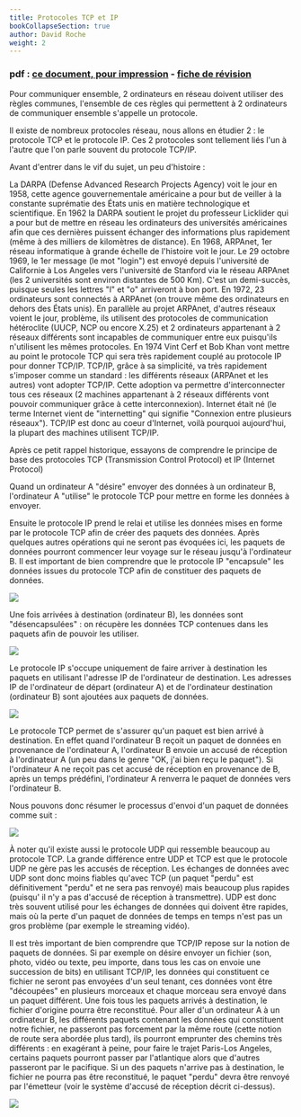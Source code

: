 ```yaml
---
title: Protocoles TCP et IP
bookCollapseSection: true
author: David Roche
weight: 2
---
```


### pdf : [ce document, pour impression](/uploads/docsnsi/reseau/nsi_prem_tcpip.pdf) - [fiche de révision](/uploads/docsnsi/reseau/16_protocoles_tcp_ip.pdf)

Pour communiquer ensemble, 2 ordinateurs en réseau doivent utiliser des
règles communes, l'ensemble de ces règles qui permettent à 2
ordinateurs de communiquer ensemble s'appelle un protocole.

Il existe de nombreux protocoles réseau, nous allons en étudier 2 : le
protocole TCP et le protocole IP. Ces 2 protocoles sont tellement liés
l'un à l'autre que l'on parle souvent du protocole TCP/IP.

Avant d'entrer dans le vif du sujet, un peu d'histoire :

La DARPA (Defense Advanced Research Projects Agency) voit le jour en
1958, cette agence gouvernementale américaine a pour but de veiller à la
constante suprématie des États unis en matière technologique et
scientifique. En 1962 la DARPA soutient le projet du professeur
Licklider qui a pour but de mettre en réseau les ordinateurs des
universités américaines afin que ces dernières puissent échanger des
informations plus rapidement (même à des milliers de kilomètres de
distance). En 1968, ARPAnet, 1er réseau informatique à grande échelle de
l'histoire voit le jour. Le 29 octobre 1969, le 1er message (le mot
"login") est envoyé depuis l'université de Californie à Los Angeles
vers l'université de Stanford via le réseau ARPAnet (les 2 universités
sont environ distantes de 500 Km). C'est un demi-succès, puisque seules
les lettres "l" et "o" arriveront à bon port. En 1972, 23
ordinateurs sont connectés à ARPAnet (on trouve même des ordinateurs en
dehors des États unis). En parallèle au projet ARPAnet, d'autres
réseaux voient le jour, problème, ils utilisent des protocoles de
communication hétéroclite (UUCP, NCP ou encore X.25) et 2 ordinateurs
appartenant à 2 réseaux différents sont incapables de communiquer entre
eux puisqu'ils n'utilisent les mêmes protocoles. En 1974 Vint Cerf et
Bob Khan vont mettre au point le protocole TCP qui sera très rapidement
couplé au protocole IP pour donner TCP/IP. TCP/IP, grâce à sa
simplicité, va très rapidement s'imposer comme un standard : les
différents réseaux (ARPAnet et les autres) vont adopter TCP/IP. Cette
adoption va permettre d'interconnecter tous ces réseaux (2 machines
appartenant à 2 réseaux différents vont pouvoir communiquer grâce à
cette interconnexion). Internet était né (le terme Internet vient de
"internetting" qui signifie "Connexion entre plusieurs réseaux").
TCP/IP est donc au coeur d'Internet, voilà pourquoi aujourd'hui, la
plupart des machines utilisent TCP/IP.

Après ce petit rappel historique, essayons de comprendre le principe de
base des protocoles TCP (Transmission Control Protocol) et IP (Internet
Protocol)

Quand un ordinateur A "désire" envoyer des données à un ordinateur B,
l'ordinateur A "utilise" le protocole TCP pour mettre en forme les
données à envoyer.

Ensuite le protocole IP prend le relai et utilise les données mises en
forme par le protocole TCP afin de créer des paquets des données. Après
quelques autres opérations qui ne seront pas évoquées ici, les paquets
de données pourront commencer leur voyage sur le réseau jusqu'à
l'ordinateur B. Il est important de bien comprendre que le protocole IP
"encapsule" les données issues du protocole TCP afin de constituer des
paquets de données.

![](/uploads/docsnsi/reseau/img/TCP_IP_1.jpg)

Une fois arrivées à destination (ordinateur B), les données sont
"désencapsulées" : on récupère les données TCP contenues dans les
paquets afin de pouvoir les utiliser.

![](/uploads/docsnsi/reseau/img/TCP_IP_2.jpg)

Le protocole IP s'occupe uniquement de faire arriver à destination les
paquets en utilisant l'adresse IP de l'ordinateur de destination. Les
adresses IP de l'ordinateur de départ (ordinateur A) et de
l'ordinateur destination (ordinateur B) sont ajoutées aux paquets de
données.

![](/uploads/docsnsi/reseau/img/TCP_IP_3.jpg)

Le protocole TCP permet de s'assurer qu'un paquet est bien arrivé à
destination. En effet quand l'ordinateur B reçoit un paquet de données
en provenance de l'ordinateur A, l'ordinateur B envoie un accusé de
réception à l'ordinateur A (un peu dans le genre "OK, j'ai bien reçu
le paquet"). Si l'ordinateur A ne reçoit pas cet accusé de réception
en provenance de B, après un temps prédéfini, l'ordinateur A renverra
le paquet de données vers l'ordinateur B.

Nous pouvons donc résumer le processus d'envoi d'un paquet de données
comme suit :

![](/uploads/docsnsi/reseau/img/TCP_IP_4.png)

À noter qu'il existe aussi le protocole UDP qui ressemble beaucoup au
protocole TCP. La grande différence entre UDP et TCP est que le
protocole UDP ne gère pas les accusés de réception. Les échanges de
données avec UDP sont donc moins fiables qu'avec TCP (un paquet
"perdu" est définitivement "perdu" et ne sera pas renvoyé) mais
beaucoup plus rapides (puisqu' il n'y a pas d'accusé de réception à
transmettre). UDP est donc très souvent utilisé pour les échanges de
données qui doivent être rapides, mais où la perte d'un paquet de
données de temps en temps n'est pas un gros problème (par exemple le
streaming vidéo).

Il est très important de bien comprendre que TCP/IP repose sur la notion
de paquets de données. Si par exemple on désire envoyer un fichier (son,
photo, vidéo ou texte, peu importe, dans tous les cas on envoie une
succession de bits) en utilisant TCP/IP, les données qui constituent ce
fichier ne seront pas envoyées d'un seul tenant, ces données vont être
"découpées" en plusieurs morceaux et chaque morceau sera envoyé dans
un paquet différent. Une fois tous les paquets arrivés à destination, le
fichier d'origine pourra être reconstitué. Pour aller d'un ordinateur
A à un ordinateur B, les différents paquets contenant les données qui
constituent notre fichier, ne passeront pas forcement par la même route
(cette notion de route sera abordée plus tard), ils pourront emprunter
des chemins très différents : en exagérant à peine, pour faire le trajet
Paris-Los Angeles, certains paquets pourront passer par l'atlantique
alors que d'autres passeront par le pacifique. Si un des paquets
n'arrive pas à destination, le fichier ne pourra pas être reconstitué,
le paquet "perdu" devra être renvoyé par l'émetteur (voir le système
d'accusé de réception décrit ci-dessus).

![](/uploads/docsnsi/reseau/img/nsi_prem_tcpip_1.png)
